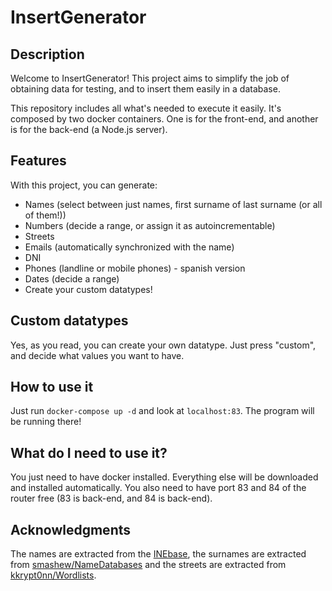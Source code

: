 # InsertGenerator

## Description
Welcome to InsertGenerator! This project aims to simplify the job of obtaining data for testing, and to insert them easily in a database.

This repository includes all what's needed to execute it easily. It's composed by two docker containers. One is for the front-end, and another is for the back-end (a Node.js server).

## Features
With this project, you can generate:
* Names (select between just names, first surname of last surname (or all of them!))
* Numbers (decide a range, or assign it as autoincrementable)
* Streets
* Emails (automatically synchronized with the name)
* DNI
* Phones (landline or mobile phones) - spanish version
* Dates (decide a range)
* Create your custom datatypes!

## Custom datatypes
Yes, as you read, you can create your own datatype. Just press "custom", and decide what values you want to have.

## How to use it
Just run `docker-compose up -d` and look at `localhost:83`. The program will be running there!

## What do I need to use it?
You just need to have docker installed. Everything else will be downloaded and installed automatically. You also need to have port 83 and 84 of the router free (83 is back-end, and 84 is back-end).

## Acknowledgments
The names are extracted from the [INEbase]([linkurl](https://www.ine.es/dyngs/INEbase/es/operacion.htm?c=Estadistica_C&cid=1254736177009&menu=resultados&idp=1254734710990)), the surnames are extracted from [smashew/NameDatabases](https://github.com/smashew/NameDatabases/blob/master/NamesDatabases/surnames/es.txt) and the streets are extracted from [kkrypt0nn/Wordlists](https://github.com/kkrypt0nn/Wordlists/blob/master/security_question_answers/street_names.txt). 
